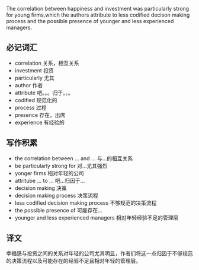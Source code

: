 The correlation between happiness and investment was particularly strong for young firms,which the authors attribute to less codified decison making process and the possible presence of younger and less experienced managers.

## 必记词汇
* correlation 关系，相互关系
* investment 投资
* particularly 尤其
* author 作者
* attribute 吧。。。归于。。。
* codified 规范化的
* process 过程
* presence 存在，出席
* experience 有经验的

## 写作积累
* the correlation between ... and ... 与...的相互关系
* be particularly strong for 对...尤其强烈
* yonger firms 相对年轻的公司
* attritube ... to ... 吧...归因于...
* decision making 决策
* decision making process 决策流程
* less codified decision making process 不够规范的决策流程
* the possible presence of 可能存在...
* younger and less experienced managers 相对年轻经验不足的管理层

## 译文
幸福感与投资之间的关系对年轻的公司尤其明显，作者们将这一点归因于不够规范的决策流程以及可能存在的经验不足且相对年轻的管理层。

